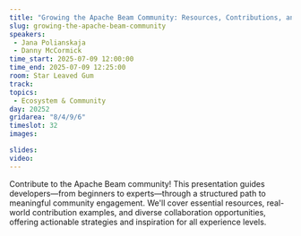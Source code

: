 ```yaml
---
title: "Growing the Apache Beam Community: Resources, Contributions, and Collaboration"
slug: growing-the-apache-beam-community
speakers:
 - Jana Polianskaja
 - Danny McCormick
time_start: 2025-07-09 12:00:00
time_end: 2025-07-09 12:25:00
room: Star Leaved Gum
track: 
topics: 
 - Ecosystem & Community
day: 20252
gridarea: "8/4/9/6"
timeslot: 32
images: 

slides:
video: 
---
```


Contribute to the Apache Beam community! This presentation guides developers—from beginners to experts—through a structured path to meaningful community engagement. We'll cover essential resources, real-world contribution examples, and diverse collaboration opportunities, offering actionable strategies and inspiration for all experience levels.